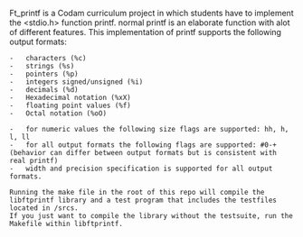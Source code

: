 Ft_printf is a Codam curriculum project in which students have to implement the <stdio.h> function printf.
normal printf is an elaborate function with alot of different features. This implementation of printf supports the following output formats:

    -   characters (%c)
    -   strings (%s)
    -   pointers (%p)
    -   integers signed/unsigned (%i)
    -   decimals (%d)
    -   Hexadecimal notation (%xX)
    -   floating point values (%f)
    -   Octal notation (%oO)

    -   for numeric values the following size flags are supported: hh, h, l, ll
    -   for all output formats the following flags are supported: #0-+ (behavior can differ between output formats but is consistent with real printf)
    -   width and precision specification is supported for all output formats.

    Running the make file in the root of this repo will compile the libftprintf library and a test program that includes the testfiles located in /srcs.
    If you just want to compile the library without the testsuite, run the Makefile within libftprintf.  
